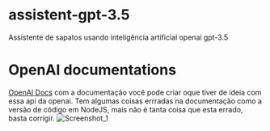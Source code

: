 # assistent-gpt-3.5
Assistente de sapatos usando inteligência artificial openai gpt-3.5

# OpenAI documentations
[OpenAI Docs](https://platform.openai.com/docs/introduction) com a documentação você pode criar oque tiver de ideia com essa api da openai. Tem algumas coisas errradas na documentação como a versão de código em NodeJS, mais não é tanta coisa que esta errado, basta corrigir.
![Screenshot_1](https://github.com/ronieremarques/assistent-gpt-3.5/assets/109429582/08ba4c30-daed-4307-a38a-a45d3ae0e6f9)
